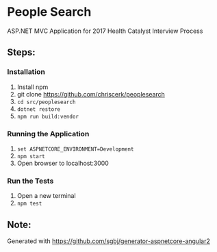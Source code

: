 # People Search

ASP.NET MVC Application for 2017 Health Catalyst Interview Process

## Steps:

### Installation
1. Install npm
2. git clone https://github.com/chriscerk/peoplesearch
3. ```cd src/peoplesearch```
3. ```dotnet restore```
4. ```npm run build:vendor```

### Running the Application
1. ```set ASPNETCORE_ENVIRONMENT=Development```
2. ```npm start```
3. Open browser to localhost:3000

### Run the Tests
1. Open a new terminal
2. ```npm test```

## Note:
Generated with https://github.com/sgbj/generator-aspnetcore-angular2